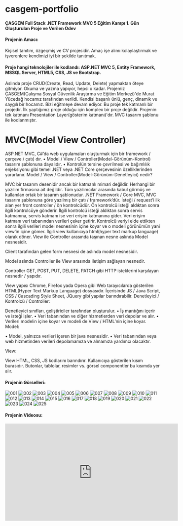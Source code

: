 # casgem-portfolio
#### ÇASGEM Full Stack .NET Framework MVC 5 Eğitim Kampı 1. Gün Oluşturulan Proje ve Verilen Ödev
#### Projenin Amacı:
Kişisel tanıtım, özgeçmiş ve CV projesidir. Amaç işe alımı kolaylaştırmak ve işverenlere kendimizi iyi bir şekilde tanıtmak.
#### Proje hangi teknolojiler ile kodlandı: ASP.NET MVC 5, Entity Framework, MSSQL Server, HTML5, CSS, JS ve Bootstrap.
Aslında proje CRUD(Create, Read, Update, Delete) yapmaktan öteye gitmiyor. Okuma ve yazma yapıyor, hepsi o kadar.
Projemiz ÇASGEM(Çalışma Sosyal Güvenlik Araştırma ve Eğitim Merkezi)'de Murat Yücedağ hocamız tarafından verildi. Kendisi başarılı ünlü, genç, dinamik ve saygılı bir hocamız. Bizi eğitmeye devam ediyor.
Bu proje tek katmanlı bir projedir. İlk yaptığımız proje olduğu için komplex bir proje değildir.
Projenin tek katmanı Presentation Layer(gösterim katmanı)'dır. MVC tasarım şablonu ile kodlanmıştır.
# MVC(Model View Controller)
ASP.NET MVC, C#’da web uygulamaları oluşturmak için bir framework / çerçeve / çatı) dır.
• Model / View / Controller(Model-Görünüm-Kontrol) tasarım şablonuna dayalıdır.
• Kontrolün tersine çevrilmesi ve bağımlılık enjeksiyonu gibi temel .NET veya .NET Core çerçevesinin özelliklerinden yararlanır.
Model / View / Controller(Model-Görünüm-Denetleyici) nedir?

MVC bir tasarım desenidir ancak bir katmanlı mimari değildir. Herhangi bir yazılım firmasına ait değildir. Tüm yazılımcılar arasında kabul görmüş ve kullanılan ortak bir tasarım şablonudur. .NET Framework / Core MVC, MVC tasarım şablonuna göre yazılmış bir çatı / framework’dür.
İsteği / request’i ilk alan yer front controller / ön kontrolcüdür. Ön kontrolcü isteği aldıktan sonra ilgili kontrolcüye gönderir. İlgili kontrolcü isteği aldıktan sonra servis katmanına, servis katmanı ise veri erişim katmanına gider. Veri erişim katmanı veri tabanından verileri çeker getirir. Kontrolcü veriyi elde ettikten sonra ilgili verileri model nesnesinin içine koyar ve o modeli görünümün yani view’in içine gömer. İlgili view kullanıcıya html(hyper text markup language) olarak döner.
View ile Controller arasında taşınan nesne aslında Model nesnesidir.

Client tarafından gelen form nesnesi de aslında model nesnesidir.

Model aslında Controller ile View arasında iletişim sağlayan nesnedir.

Controller GET, POST, PUT, DELETE, PATCH gibi HTTP isteklerini karşılayan nesnedir / yapıdır.

View yapısı Chrome, Firefox yada Opera gibi Web tarayıcılarda gösterilen HTML(Hyper Text Markup Language) dosyasıdır. İçerisinde JS / Java Script, CSS / Cascading Style Sheet, JQuery gibi yapılar barındırabilir.
Denetleyici / Kontrolcü / Controller:

Denetleyici sınıfları, geliştiriciler tarafından oluşturulur.
• İş mantığını içerir ve isteği işler.
• Veri tabanından ve diğer hizmetlerden veri depolar ve alır.
• Verileri modelin içine koyar ve modeli de View / HTML’nin içine koyar.
Model:

• Model, yalnızca verileri içeren bir java nesnesidir.
• Veri tabanından veya web hizmetinden verileri depolamamıza ve almamıza yardımcı olacaktır.

View:

View HTML, CSS, JS kodlarını barındırır. Kullanıcıya gösterilen kısım burasıdır. Butonlar, tablolar, resimler vs. görsel componentler bu kısımda yer alır.

#### Projenin Görselleri: 
![001](https://github.com/huseyinaydin99/casgem-portfolio/assets/16438043/3ca0f1fc-da3f-485a-8824-d9391c1b21e7)
![002](https://github.com/huseyinaydin99/casgem-portfolio/assets/16438043/d4f7ca97-6f17-415f-9e76-949b6b3a8723)
![003](https://github.com/huseyinaydin99/casgem-portfolio/assets/16438043/a6a8fd33-e29e-480b-a8f4-7807bbcacc38)
![004](https://github.com/huseyinaydin99/casgem-portfolio/assets/16438043/77fdf648-d097-4893-b1c9-de9d7b1808d1)
![005](https://github.com/huseyinaydin99/casgem-portfolio/assets/16438043/15c3b62c-09fa-46e0-887f-1df7e1dbe652)
![006](https://github.com/huseyinaydin99/casgem-portfolio/assets/16438043/ac3e68b7-de14-426d-a372-586cea168d8a)
![007](https://github.com/huseyinaydin99/casgem-portfolio/assets/16438043/c1634abd-9da3-455f-8e4e-2e9a573a9057)
![008](https://github.com/huseyinaydin99/casgem-portfolio/assets/16438043/34dd0e0c-5ee1-4a12-9eac-41a4b7b90c1a)
![009](https://github.com/huseyinaydin99/casgem-portfolio/assets/16438043/a4c03e7a-a50b-4df6-8122-0d8e7235ae49)
![010](https://github.com/huseyinaydin99/casgem-portfolio/assets/16438043/131eeca3-c925-4b36-850b-ee38f945d6d9)
![011](https://github.com/huseyinaydin99/casgem-portfolio/assets/16438043/33bdfc97-47ce-4042-8fbf-bf4f697eb2af)
![012](https://github.com/huseyinaydin99/casgem-portfolio/assets/16438043/cc052b4d-51f5-4dc3-a87d-0f6e4bdf5b4c)
![013](https://github.com/huseyinaydin99/casgem-portfolio/assets/16438043/b1cfb070-a3a4-4461-90b1-c6315abbdf0a)
![014](https://github.com/huseyinaydin99/casgem-portfolio/assets/16438043/917d95f3-6649-444d-8c3c-1e1f2dc4eb4f)
![015](https://github.com/huseyinaydin99/casgem-portfolio/assets/16438043/5e32af40-51f5-4e25-871f-8884d85b5c6a)
![016](https://github.com/huseyinaydin99/casgem-portfolio/assets/16438043/568aacbe-18db-4174-9db6-be987e0d612f)
![017](https://github.com/huseyinaydin99/casgem-portfolio/assets/16438043/54da324e-b982-4446-b0c3-468ed1e580ec)
![018](https://github.com/huseyinaydin99/casgem-portfolio/assets/16438043/88e6e320-8618-4cc2-aae2-0002be3991db)
![019](https://github.com/huseyinaydin99/casgem-portfolio/assets/16438043/13132fee-94c5-44af-8c7a-213d97488395)
![020](https://github.com/huseyinaydin99/casgem-portfolio/assets/16438043/fe82efca-512e-41c5-9a88-8517bb627c56)
![021](https://github.com/huseyinaydin99/casgem-portfolio/assets/16438043/ccf68543-75ba-49cb-aed0-4f010e7e33da)
![022](https://github.com/huseyinaydin99/casgem-portfolio/assets/16438043/736a175e-0c12-4f7f-b6ec-3835c16fa0c7)
![023](https://github.com/huseyinaydin99/casgem-portfolio/assets/16438043/d5e15e02-27d1-4c8c-bdee-091dba9d662c)
![024](https://github.com/huseyinaydin99/casgem-portfolio/assets/16438043/a4ac0e42-eb2b-4565-a700-ea651941e2b2)
![025](https://github.com/huseyinaydin99/casgem-portfolio/assets/16438043/6577eeb5-0e13-482d-99f8-4452814fd1b3)

#### Projenin Videosu: 
<iframe width="560" height="315" src="https://www.youtube.com/embed/nl1yHH_btjM" title="YouTube video player" frameborder="0" allow="accelerometer; autoplay; clipboard-write; encrypted-media; gyroscope; picture-in-picture; web-share" allowfullscreen></iframe>
